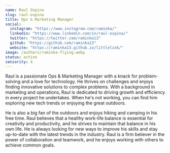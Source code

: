 ```yaml
---
name: Raul Ospina
slug: raul-ospina
title: Ops & Marketing Manager
social:
  instagram: "https://www.instagram.com/raminka/"
  linkedin: "https://www.linkedin.com/in/raul-ospina/"
  twitter: "https://twitter.com/raminka13"
  github: "https://github.com/raminka13"
  website: "https://raminka13.github.io/littlelink/"
image: /authors/raminka-flying.webp
status: active
seniority: 4
---
```


Raul is a passionate Ops & Marketing Manager with a knack for problem-solving and a love for technology. He thrives on challenges and enjoys finding innovative solutions to complex problems. With a background in marketing and operations, Raul is dedicated to driving growth and efficiency in every project he undertakes. When he's not working, you can find him exploring new tech trends or enjoying the great outdoors.</br>

He is also a big fan of the outdoors and enjoys hiking and camping in his free time. Raul believes that a healthy work-life balance is essential for creativity and productivity, and he strives to maintain that balance in his own life.
He is always looking for new ways to improve his skills and stay up-to-date with the latest trends in the industry. Raul is a firm believer in the power of collaboration and teamwork, and he enjoys working with others to achieve common goals.
